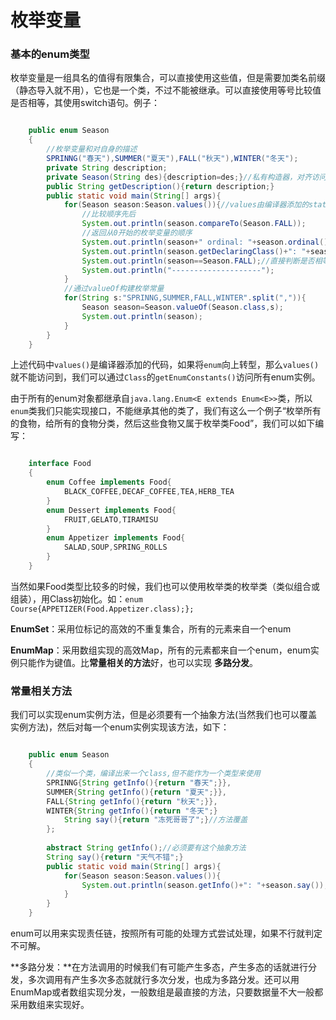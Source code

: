 # 枚举变量
### 基本的enum类型
枚举变量是一组具名的值得有限集合，可以直接使用这些值，但是需要加类名前缀（静态导入就不用），它也是一个类，不过不能被继承。可以直接使用等号比较值是否相等，其使用switch语句。例子：

```java

    public enum Season
    {
    	//枚举变量和对自身的描述
    	SPRINNG("春天"),SUMMER("夏天"),FALL("秋天"),WINTER("冬天");
    	private String description;
    	private Season(String des){description=des;}//私有构造器，对齐访问没有变
    	public String getDescription(){return description;}
    	public static void main(String[] args){
    		for(Season season:Season.values()){//values由编译器添加的static方法
    			//比较顺序先后
    			System.out.println(season.compareTo(Season.FALL));
    			//返回从0开始的枚举变量的顺序
    			System.out.println(season+" ordinal: "+season.ordinal());
    			System.out.println(season.getDeclaringClass()+": "+season.getDescription());
    			System.out.println(season==Season.FALL);//直接判断是否相等
    			System.out.println("--------------------");
    		}
    		//通过valueOf构建枚举常量
    		for(String s:"SPRINNG,SUMMER,FALL,WINTER".split(",")){
    			Season season=Season.valueOf(Season.class,s);
    			System.out.println(season);
    		}
    	}
    }

```

上述代码中`values()`是编译器添加的代码，如果将`enum`向上转型，那么`values()`就不能访问到，我们可以通过`Class`的`getEnumConstants()`访问所有enum实例。

由于所有的enum对象都继承自`java.lang.Enum<E extends Enum<E>>`类，所以`enum`类我们只能实现接口，不能继承其他的类了，我们有这么一个例子“枚举所有的食物，给所有的食物分类，然后这些食物又属于枚举类Food”，我们可以如下编写：

```java

    interface Food
    {
    	enum Coffee implements Food{
    		BLACK_COFFEE,DECAF_COFFEE,TEA,HERB_TEA
    	}
    	enum Dessert implements Food{
    		FRUIT,GELATO,TIRAMISU
    	}
    	enum Appetizer implements Food{
    		SALAD,SOUP,SPRING_ROLLS
    	}
    }

```

当然如果Food类型比较多的时候，我们也可以使用枚举类的枚举类（类似组合或组装），用Class初始化。如：`enum Course{APPETIZER(Food.Appetizer.class);};`

**EnumSet**：采用位标记的高效的不重复集合，所有的元素来自一个enum

**EnumMap**：采用数组实现的高效Map，所有的元素都来自一个enum，enum实例只能作为键值。比**常量相关的方法**好，也可以实现
**多路分发**。
### 常量相关方法

我们可以实现enum实例方法，但是必须要有一个抽象方法(当然我们也可以覆盖实例方法)，然后对每一个enum实例实现该方法，如下：

```java

	public enum Season
	{
	    //类似一个类，编译出来一个class,但不能作为一个类型来使用
	    SPRINNG{String getInfo(){return "春天";}},
	    SUMMER{String getInfo(){return "夏天";}},
	    FALL{String getInfo(){return "秋天";}},
	    WINTER{String getInfo(){return "冬天";}
			String say(){return "冻死哥哥了";}//方法覆盖
		};
	
	    abstract String getInfo();//必须要有这个抽象方法
		String say(){return "天气不错";}
	    public static void main(String[] args){
        	for(Season season:Season.values()){
	            System.out.println(season.getInfo()+": "+season.say());
        	}
    	}
	}

```

enum可以用来实现责任链，按照所有可能的处理方式尝试处理，如果不行就判定不可解。

**多路分发：**在方法调用的时候我们有可能产生多态，产生多态的话就进行分发，多次调用有产生多次多态就就行多次分发，也成为多路分发。还可以用EnumMap或者数组实现分发，一般数组是最直接的方法，只要数据量不大一般都采用数组来实现好。